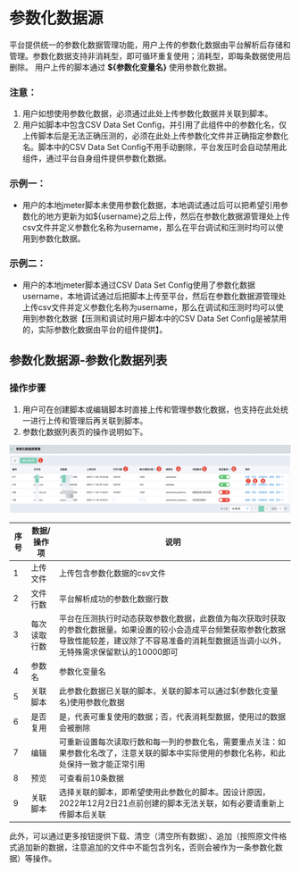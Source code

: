 # 参数化数据源
平台提供统一的参数化数据管理功能，用户上传的参数化数据由平台解析后存储和管理。参数化数据支持非消耗型，即可循环重复使用；消耗型，即每条数据使用后删除。
用户上传的脚本通过 **${参数化变量名}** 使用参数化数据。

### 注意：
1.  用户如想使用参数化数据，必须通过此处上传参数化数据并关联到脚本。
2.  用户如脚本中包含CSV Data Set Config，并引用了此组件中的参数化名，仅上传脚本后是无法正确压测的，必须在此处上传参数化文件并正确指定参数化名。脚本中的CSV Data Set Config不用手动删除，平台发压时会自动禁用此组件，通过平台自身组件提供参数化数据。


### 示例一：
- 用户的本地jmeter脚本未使用参数化数据，本地调试通过后可以把希望引用参数化的地方更新为如${username}之后上传，然后在参数化数据源管理处上传csv文件并定义参数化名称为username，那么在平台调试和压测时均可以使用到参数化数据。

### 示例二：
- 用户的本地jmeter脚本通过CSV Data Set Config使用了参数化数据username，本地调试通过后把脚本上传至平台，然后在参数化数据源管理处上传csv文件并定义参数化名称为username，那么在调试和压测时均可以使用到参数化数据【压测和调试时用户脚本中的CSV Data Set Config是被禁用的，实际参数化数据由平台的组件提供】。


## 参数化数据源-参数化数据列表
### 操作步骤
1. 用户可在创建脚本或编辑脚本时直接上传和管理参数化数据，也支持在此处统一进行上传和管理后再关联到脚本。
2. 参数化数据列表页的操作说明如下。

![参数化数据源-列表](../../../../image/Perftest/perf-27-update.png)

|序号|数据/操作项|说明|
|---|---|---|
|1|上传文件|上传包含参数化数据的csv文件|
|2|文件行数|平台解析成功的参数化数据行数|
|3|每次读取行数|平台在压测执行时动态获取参数化数据，此数值为每次获取时获取的参数化数据量。如果设置的较小会造成平台频繁获取参数化数据导致性能较差，建议除了不容易准备的消耗型数据适当调小以外，无特殊需求保留默认的10000即可|
|4|参数名|参数化变量名|
|5|关联脚本|此参数化数据已关联的脚本，关联的脚本可以通过${参数化变量名}使用参数化数据|
|6|是否复用|是，代表可重复使用的数据；否，代表消耗型数据，使用过的数据会被删除|
|7|编辑|可重新设置每次读取行数和每一列的参数化名，需要重点关注：如果参数化名改了，注意关联的脚本中实际使用的参数化名称，和此处保持一致才能正常引用|
|8|预览|可查看前10条数据|
|9|关联脚本|选择关联的脚本，即希望使用此参数化的脚本。因设计原因，2022年12月2日21点前创建的脚本无法关联，如有必要请重新上传脚本后关联|

此外，可以通过更多按钮提供下载、清空（清空所有数据）、追加（按照原文件格式追加新的数据，注意追加的文件中不能包含列名，否则会被作为一条参数化数据）等操作。

